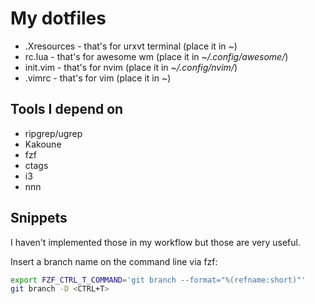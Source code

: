 # My dotfiles

- .Xresources - that's for urxvt terminal (place it in _~_)
- rc.lua      - that's for awesome wm (place it in _~/.config/awesome/_)
- init.vim    - that's for nvim (place it in _~/.config/nvim/_)
- .vimrc      - that's for vim (place it in _~_)


## Tools I depend on

- ripgrep/ugrep
- Kakoune
- fzf
- ctags
- i3
- nnn


## Snippets

I haven't implemented those in my workflow but those are very useful.

Insert a branch name on the command line via fzf:

```sh
export FZF_CTRL_T_COMMAND='git branch --format="%(refname:short)"'
git branch -D <CTRL+T>
```
